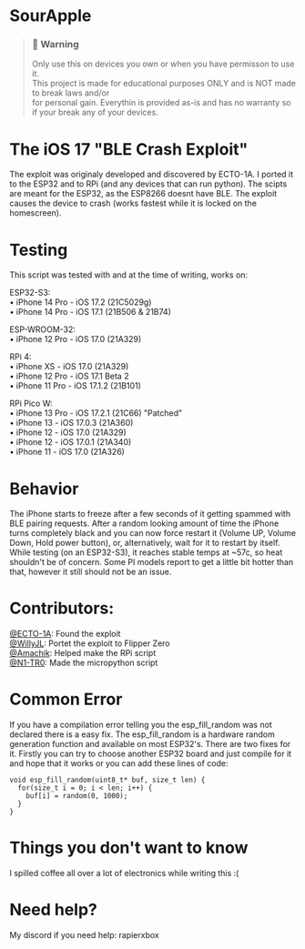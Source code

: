 # SourApple


> ### 🚫 Warning
> Only use this on devices you own or when you have permisson to use it.\
> This project is made for educational purposes ONLY and is NOT made to break laws and/or\
> for personal gain. Everythin is provided as-is and has no warranty so if your break any of your devices.

# The iOS 17 "BLE Crash Exploit"
The exploit was originaly developed and discovered by ECTO-1A. I ported it to the ESP32 and to RPi (and any devices that can run python). The scipts are meant for the ESP32, as the ESP8266 doesnt have BLE. The exploit causes the device to crash (works fastest while it is locked on the homescreen).

# Testing
This script was tested with and at the time of writing, works on:

ESP32-S3: <br>
• iPhone 14 Pro - iOS 17.2 (21C5029g)<br>
• iPhone 14 Pro - iOS 17.1 (21B506 & 21B74)<br>

ESP-WROOM-32: <br>
• iPhone 12 Pro - iOS 17.0 (21A329)<br>

RPi 4: <br>
• iPhone XS - iOS 17.0 (21A329)<br>
• iPhone 12 Pro - iOS 17.1 Beta 2<br>
• iPhone 11 Pro - iOS 17.1.2 (21B101)<br>

RPi Pico W: <br>
• iPhone 13 Pro - iOS 17.2.1 (21C66) "Patched"<br>
• iPhone 13 - iOS 17.0.3 (21A360)<br>
• iPhone 12 - iOS 17.0 (21A329)<br>
• iPhone 12 - iOS 17.0.1 (21A340)<br>
• iPhone 11 - iOS 17.0 (21A326)<br>

# Behavior
The iPhone starts to freeze after a few seconds of it getting spammed with BLE pairing requests. After a random looking amount of time the iPhone turns completely black and you can now force restart it (Volume UP, Volume Down, Hold power button), or, alternatively, wait for it to restart by itself. While testing (on an ESP32-S3), it reaches stable temps at ~57c, so heat shouldn't be of concern. Some PI models report to get a little bit hotter than that, however it still should not be an issue.

# Contributors:
<a href="https://github.com/ECTO-1A">­@ECTO-1A</a>: Found the exploit<br>
<a href="https://github.com/Willy-JL">­@WillyJL</a>: Portet the exploit to Flipper Zero<br>
<a href="https://github.com/Amachik">­@Amachik</a>: Helped make the RPi script<br>
<a href="https://github.com/N1-TR0">@N1-TR0</a>: Made the micropython script<br>

# Common Error
If you have a compilation error telling you the esp_fill_random was not declared there is a easy fix. The esp_fill_random is a hardware random generation function and available on most ESP32's. There are two fixes for it. Firstly you can try to choose another ESP32 board and just compile for it and hope that it works or you can add these lines of code:
```
void esp_fill_random(uint8_t* buf, size_t len) {
  for(size_t i = 0; i < len; i++) {
    buf[i] = random(0, 1000);
  }
}
```

# Things you don't want to know
I spilled coffee all over a lot of electronics while writing this :(

# Need help?
My discord if you need help: rapierxbox
